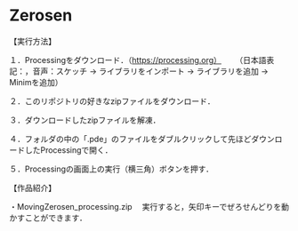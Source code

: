 # Zerosen
【実行方法】

１．Processingをダウンロード．（https://processing.org） 　　（日本語表記：，音声：スケッチ → ライブラリをインポート → ライブラリを追加 → Minimを追加）

２．このリポジトリの好きなzipファイルをダウンロード．

３．ダウンロードしたzipファイルを解凍．

４．フォルダの中の「.pde」のファイルをダブルクリックして先ほどダウンロードしたProcessingで開く．

５．Processingの画面上の実行（横三角）ボタンを押す．

【作品紹介】

・MovingZerosen_processing.zip 　実行すると，矢印キーでぜろせんどりを動かすことができます．
